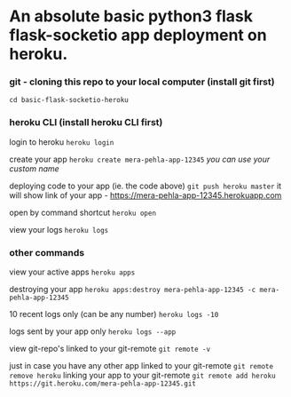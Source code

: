 # An absolute basic python3 flask flask-socketio app deployment on heroku.


### git - cloning this repo to your local computer (install git first)

```git clone https://github.com/NNboru/basic-flask-socketio-heroku.git
cd basic-flask-socketio-heroku
```



### heroku CLI (install heroku CLI first)

login to heroku
```heroku login```

create your app
```heroku create mera-pehla-app-12345```	_you can use your custom name_

deploying code to your app (ie. the code above)
```git push heroku master```
it will show link of your app - https://mera-pehla-app-12345.herokuapp.com

open by command shortcut
```heroku open```

view your logs
```heroku logs```



### other commands

view your active apps
```heroku apps```

destroying your app
```heroku apps:destroy mera-pehla-app-12345 -c mera-pehla-app-12345```

10 recent logs only (can be any number)
```heroku logs -10```

logs sent by your app only
```heroku logs --app```

view git-repo's linked to your git-remote
```git remote -v```

just in case you have any other app linked to your git-remote
```git remote remove heroku```
linking your app to your git-remote
```git remote add heroku https://git.heroku.com/mera-pehla-app-12345.git```

